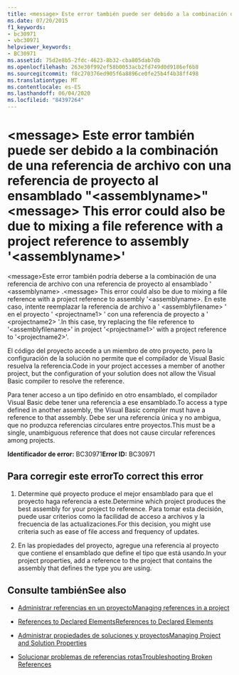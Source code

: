```yaml
---
title: <message> Este error también puede ser debido a la combinación de una referencia de archivo con una referencia de proyecto al ensamblado "<assemblyname>"
ms.date: 07/20/2015
f1_keywords:
- bc30971
- vbc30971
helpviewer_keywords:
- BC30971
ms.assetid: 75d2e8b5-2fdc-4623-8b32-cba805dab7db
ms.openlocfilehash: 263e30f992ef58b0053acb2fd749d0d9186ef6b8
ms.sourcegitcommit: f8c270376ed905f6a8896ce0fe25b4f4b38ff498
ms.translationtype: MT
ms.contentlocale: es-ES
ms.lasthandoff: 06/04/2020
ms.locfileid: "84397264"
---
```

# <a name="message-this-error-could-also-be-due-to-mixing-a-file-reference-with-a-project-reference-to-assembly-assemblyname"></a><span data-ttu-id="de1f1-102">\<message> Este error también puede ser debido a la combinación de una referencia de archivo con una referencia de proyecto al ensamblado "\<assemblyname>"</span><span class="sxs-lookup"><span data-stu-id="de1f1-102">\<message> This error could also be due to mixing a file reference with a project reference to assembly '\<assemblyname>'</span></span>
<span data-ttu-id="de1f1-103">\<message>Este error también podría deberse a la combinación de una referencia de archivo con una referencia de proyecto al ensamblado ' \<assemblyname> .</span><span class="sxs-lookup"><span data-stu-id="de1f1-103">\<message> This error could also be due to mixing a file reference with a project reference to assembly '\<assemblyname>.</span></span> <span data-ttu-id="de1f1-104">En este caso, intente reemplazar la referencia de archivo a ' \<assemblyfilename> ' en el proyecto ' \<projectname1> ' con una referencia de proyecto a ' \<projectname2> '.</span><span class="sxs-lookup"><span data-stu-id="de1f1-104">In this case, try replacing the file reference to '\<assemblyfilename>' in project '\<projectname1>' with a project reference to '\<projectname2>'.</span></span>  
  
 <span data-ttu-id="de1f1-105">El código del proyecto accede a un miembro de otro proyecto, pero la configuración de la solución no permite que el compilador de Visual Basic resuelva la referencia.</span><span class="sxs-lookup"><span data-stu-id="de1f1-105">Code in your project accesses a member of another project, but the configuration of your solution does not allow the Visual Basic compiler to resolve the reference.</span></span>  
  
 <span data-ttu-id="de1f1-106">Para tener acceso a un tipo definido en otro ensamblado, el compilador Visual Basic debe tener una referencia a ese ensamblado.</span><span class="sxs-lookup"><span data-stu-id="de1f1-106">To access a type defined in another assembly, the Visual Basic compiler must have a reference to that assembly.</span></span> <span data-ttu-id="de1f1-107">Debe ser una referencia única y no ambigua, que no produzca referencias circulares entre proyectos.</span><span class="sxs-lookup"><span data-stu-id="de1f1-107">This must be a single, unambiguous reference that does not cause circular references among projects.</span></span>  
  
 <span data-ttu-id="de1f1-108">**Identificador de error:** BC30971</span><span class="sxs-lookup"><span data-stu-id="de1f1-108">**Error ID:** BC30971</span></span>  
  
## <a name="to-correct-this-error"></a><span data-ttu-id="de1f1-109">Para corregir este error</span><span class="sxs-lookup"><span data-stu-id="de1f1-109">To correct this error</span></span>  
  
1. <span data-ttu-id="de1f1-110">Determine qué proyecto produce el mejor ensamblado para que el proyecto haga referencia a este.</span><span class="sxs-lookup"><span data-stu-id="de1f1-110">Determine which project produces the best assembly for your project to reference.</span></span> <span data-ttu-id="de1f1-111">Para tomar esta decisión, puede usar criterios como la facilidad de acceso a archivos y la frecuencia de las actualizaciones.</span><span class="sxs-lookup"><span data-stu-id="de1f1-111">For this decision, you might use criteria such as ease of file access and frequency of updates.</span></span>  
  
2. <span data-ttu-id="de1f1-112">En las propiedades del proyecto, agregue una referencia al proyecto que contiene el ensamblado que define el tipo que está usando.</span><span class="sxs-lookup"><span data-stu-id="de1f1-112">In your project properties, add a reference to the project that contains the assembly that defines the type you are using.</span></span>  
  
## <a name="see-also"></a><span data-ttu-id="de1f1-113">Consulte también</span><span class="sxs-lookup"><span data-stu-id="de1f1-113">See also</span></span>

- [<span data-ttu-id="de1f1-114">Administrar referencias en un proyecto</span><span class="sxs-lookup"><span data-stu-id="de1f1-114">Managing references in a project</span></span>](/visualstudio/ide/managing-references-in-a-project)
- [<span data-ttu-id="de1f1-115">References to Declared Elements</span><span class="sxs-lookup"><span data-stu-id="de1f1-115">References to Declared Elements</span></span>](../../programming-guide/language-features/declared-elements/references-to-declared-elements.md)

- [<span data-ttu-id="de1f1-116">Administrar propiedades de soluciones y proyectos</span><span class="sxs-lookup"><span data-stu-id="de1f1-116">Managing Project and Solution Properties</span></span>](/visualstudio/ide/managing-project-and-solution-properties)
- [<span data-ttu-id="de1f1-117">Solucionar problemas de referencias rotas</span><span class="sxs-lookup"><span data-stu-id="de1f1-117">Troubleshooting Broken References</span></span>](/visualstudio/ide/troubleshooting-broken-references)
